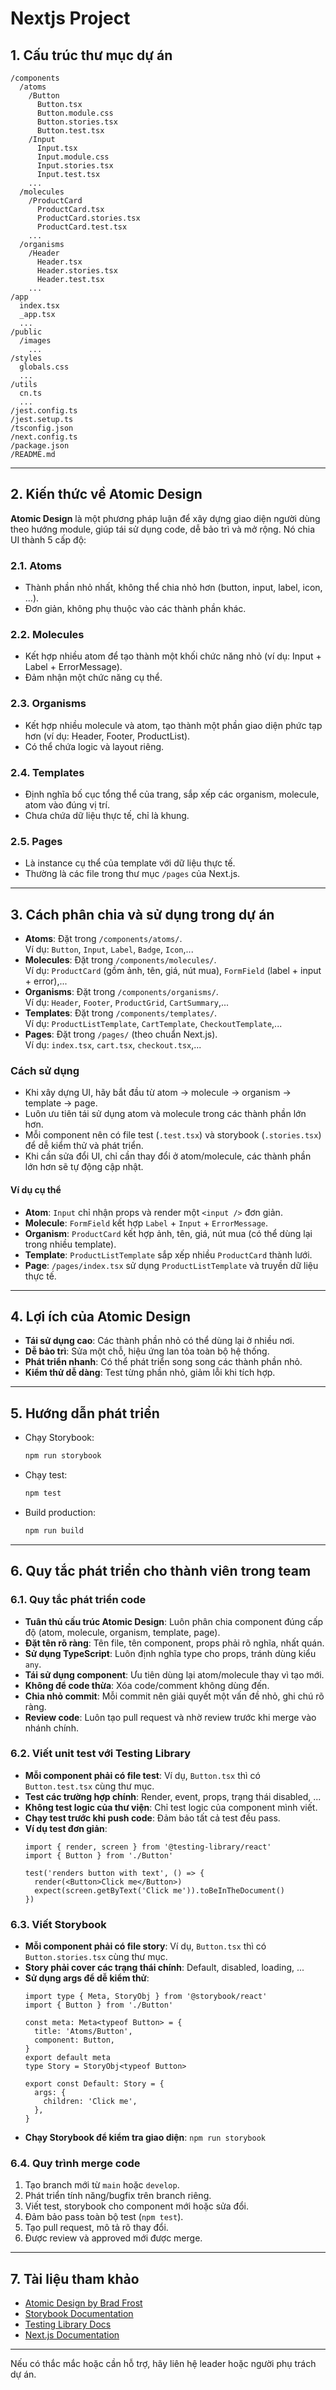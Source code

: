 # Nextjs Project

## 1. Cấu trúc thư mục dự án

```
/components
  /atoms
    /Button
      Button.tsx
      Button.module.css
      Button.stories.tsx
      Button.test.tsx
    /Input
      Input.tsx
      Input.module.css
      Input.stories.tsx
      Input.test.tsx
    ...
  /molecules
    /ProductCard
      ProductCard.tsx
      ProductCard.stories.tsx
      ProductCard.test.tsx
    ...
  /organisms
    /Header
      Header.tsx
      Header.stories.tsx
      Header.test.tsx
    ...
/app
  index.tsx
  _app.tsx
  ...
/public
  /images
    ...
/styles
  globals.css
  ...
/utils
  cn.ts
  ...
/jest.config.ts
/jest.setup.ts
/tsconfig.json
/next.config.ts
/package.json
/README.md
```

---

## 2. Kiến thức về Atomic Design

**Atomic Design** là một phương pháp luận để xây dựng giao diện người dùng theo hướng module, giúp tái sử dụng code, dễ bảo trì và mở rộng. Nó chia UI thành 5 cấp độ:

### 2.1. Atoms
- Thành phần nhỏ nhất, không thể chia nhỏ hơn (button, input, label, icon, ...).
- Đơn giản, không phụ thuộc vào các thành phần khác.

### 2.2. Molecules
- Kết hợp nhiều atom để tạo thành một khối chức năng nhỏ (ví dụ: Input + Label + ErrorMessage).
- Đảm nhận một chức năng cụ thể.

### 2.3. Organisms
- Kết hợp nhiều molecule và atom, tạo thành một phần giao diện phức tạp hơn (ví dụ: Header, Footer, ProductList).
- Có thể chứa logic và layout riêng.

### 2.4. Templates
- Định nghĩa bố cục tổng thể của trang, sắp xếp các organism, molecule, atom vào đúng vị trí.
- Chưa chứa dữ liệu thực tế, chỉ là khung.

### 2.5. Pages
- Là instance cụ thể của template với dữ liệu thực tế.
- Thường là các file trong thư mục `/pages` của Next.js.

---

## 3. Cách phân chia và sử dụng trong dự án

- **Atoms**:  Đặt trong `/components/atoms/`.  
  Ví dụ: `Button`, `Input`, `Label`, `Badge`, `Icon`,...
- **Molecules**:  Đặt trong `/components/molecules/`.  
  Ví dụ: `ProductCard` (gồm ảnh, tên, giá, nút mua), `FormField` (label + input + error),...
- **Organisms**:  Đặt trong `/components/organisms/`.  
  Ví dụ: `Header`, `Footer`, `ProductGrid`, `CartSummary`,...
- **Templates**:  Đặt trong `/components/templates/`.  
  Ví dụ: `ProductListTemplate`, `CartTemplate`, `CheckoutTemplate`,...
- **Pages**:  Đặt trong `/pages/` (theo chuẩn Next.js).  
  Ví dụ: `index.tsx`, `cart.tsx`, `checkout.tsx`,...

### **Cách sử dụng**

- Khi xây dựng UI, hãy bắt đầu từ atom → molecule → organism → template → page.
- Luôn ưu tiên tái sử dụng atom và molecule trong các thành phần lớn hơn.
- Mỗi component nên có file test (`.test.tsx`) và storybook (`.stories.tsx`) để dễ kiểm thử và phát triển.
- Khi cần sửa đổi UI, chỉ cần thay đổi ở atom/molecule, các thành phần lớn hơn sẽ tự động cập nhật.

#### **Ví dụ cụ thể**
- **Atom**: `Input` chỉ nhận props và render một `<input />` đơn giản.
- **Molecule**: `FormField` kết hợp `Label` + `Input` + `ErrorMessage`.
- **Organism**: `ProductCard` kết hợp ảnh, tên, giá, nút mua (có thể dùng lại trong nhiều template).
- **Template**: `ProductListTemplate` sắp xếp nhiều `ProductCard` thành lưới.
- **Page**: `/pages/index.tsx` sử dụng `ProductListTemplate` và truyền dữ liệu thực tế.

---

## 4. Lợi ích của Atomic Design

- **Tái sử dụng cao**: Các thành phần nhỏ có thể dùng lại ở nhiều nơi.
- **Dễ bảo trì**: Sửa một chỗ, hiệu ứng lan tỏa toàn bộ hệ thống.
- **Phát triển nhanh**: Có thể phát triển song song các thành phần nhỏ.
- **Kiểm thử dễ dàng**: Test từng phần nhỏ, giảm lỗi khi tích hợp.

---

## 5. Hướng dẫn phát triển

- Chạy Storybook:  
  ```bash
  npm run storybook
  ```
- Chạy test:  
  ```bash
  npm test
  ```
- Build production:  
  ```bash
  npm run build
  ```

---

## 6. Quy tắc phát triển cho thành viên trong team

### 6.1. Quy tắc phát triển code
- **Tuân thủ cấu trúc Atomic Design**: Luôn phân chia component đúng cấp độ (atom, molecule, organism, template, page).
- **Đặt tên rõ ràng**: Tên file, tên component, props phải rõ nghĩa, nhất quán.
- **Sử dụng TypeScript**: Luôn định nghĩa type cho props, tránh dùng kiểu `any`.
- **Tái sử dụng component**: Ưu tiên dùng lại atom/molecule thay vì tạo mới.
- **Không để code thừa**: Xóa code/comment không dùng đến.
- **Chia nhỏ commit**: Mỗi commit nên giải quyết một vấn đề nhỏ, ghi chú rõ ràng.
- **Review code**: Luôn tạo pull request và nhờ review trước khi merge vào nhánh chính.

### 6.2. Viết unit test với Testing Library
- **Mỗi component phải có file test**: Ví dụ, `Button.tsx` thì có `Button.test.tsx` cùng thư mục.
- **Test các trường hợp chính**: Render, event, props, trạng thái disabled, ...
- **Không test logic của thư viện**: Chỉ test logic của component mình viết.
- **Chạy test trước khi push code**: Đảm bảo tất cả test đều pass.
- **Ví dụ test đơn giản**:
  ```tsx
  import { render, screen } from '@testing-library/react'
  import { Button } from './Button'

  test('renders button with text', () => {
    render(<Button>Click me</Button>)
    expect(screen.getByText('Click me')).toBeInTheDocument()
  })
  ```

### 6.3. Viết Storybook
- **Mỗi component phải có file story**: Ví dụ, `Button.tsx` thì có `Button.stories.tsx` cùng thư mục.
- **Story phải cover các trạng thái chính**: Default, disabled, loading, ...
- **Sử dụng args để dễ kiểm thử**:
  ```tsx
  import type { Meta, StoryObj } from '@storybook/react'
  import { Button } from './Button'

  const meta: Meta<typeof Button> = {
    title: 'Atoms/Button',
    component: Button,
  }
  export default meta
  type Story = StoryObj<typeof Button>

  export const Default: Story = {
    args: {
      children: 'Click me',
    },
  }
  ```
- **Chạy Storybook để kiểm tra giao diện**: `npm run storybook`

### 6.4. Quy trình merge code
1. Tạo branch mới từ `main` hoặc `develop`.
2. Phát triển tính năng/bugfix trên branch riêng.
3. Viết test, storybook cho component mới hoặc sửa đổi.
4. Đảm bảo pass toàn bộ test (`npm test`).
5. Tạo pull request, mô tả rõ thay đổi.
6. Được review và approved mới được merge.

---

## 7. Tài liệu tham khảo
- [Atomic Design by Brad Frost](https://bradfrost.com/blog/post/atomic-web-design/)
- [Storybook Documentation](https://storybook.js.org/docs/react/get-started/introduction)
- [Testing Library Docs](https://testing-library.com/docs/)
- [Next.js Documentation](https://nextjs.org/docs)

---

Nếu có thắc mắc hoặc cần hỗ trợ, hãy liên hệ leader hoặc người phụ trách dự án.
